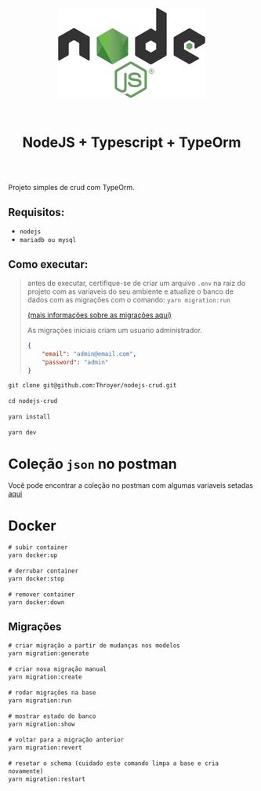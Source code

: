 <p align="center">
    <a href="www.google.com"><img width="300" src="./assets/node.png"></a>
</p>
<br>
    <h1 align="center">NodeJS + Typescript + TypeOrm</h1>
<br>
<br>
<p>
    Projeto simples de crud com TypeOrm.
</p>

## Requisitos:
- `nodejs`
- `mariadb ou mysql`

## Como executar:
> antes de executar, certifique-se de criar um arquivo `.env` na raiz do projeto com as variaveis do seu ambiente e atualize o banco de dados com as migrações com o comando: `yarn migration:run`
>
> [(mais informações sobre as migrações aqui)](https://github.com/Throyer/nodejs-crud#migra%C3%A7%C3%B5es)
> 
> As migrações iniciais criam um usuario administrador.
> ```json
> {
>     "email": "admin@email.com",
>     "password": "admin"
> }
> ```

```shell
git clone git@github.com:Throyer/nodejs-crud.git

cd nodejs-crud

yarn install

yarn dev
```
# Coleção `json` no postman
Você pode encontrar a coleção no postman com algumas variaveis setadas [aqui](./assets/postman/node_api.json)

# Docker
```
# subir container
yarn docker:up

# derrubar container
yarn docker:stop

# remover container
yarn docker:down
```

## Migrações

```
# criar migração a partir de mudanças nos modelos
yarn migration:generate

# criar nova migração manual
yarn migration:create

# rodar migrações na base
yarn migration:run

# mostrar estado do banco
yarn migration:show

# voltar para a migração anterior
yarn migration:revert

# resetar o schema (cuidado este comando limpa a base e cria novamente)
yarn migration:restart
```
